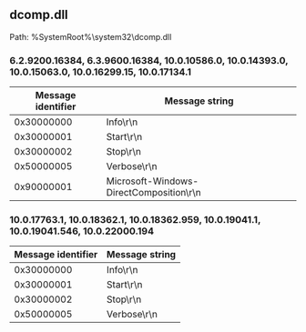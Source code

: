 ## dcomp.dll

Path: %SystemRoot%\system32\dcomp.dll

### 6.2.9200.16384, 6.3.9600.16384, 10.0.10586.0, 10.0.14393.0, 10.0.15063.0, 10.0.16299.15, 10.0.17134.1

Message identifier | Message string
--- | ---
0x30000000 | Info\r\n
0x30000001 | Start\r\n
0x30000002 | Stop\r\n
0x50000005 | Verbose\r\n
0x90000001 | Microsoft-Windows-DirectComposition\r\n

### 10.0.17763.1, 10.0.18362.1, 10.0.18362.959, 10.0.19041.1, 10.0.19041.546, 10.0.22000.194

Message identifier | Message string
--- | ---
0x30000000 | Info\r\n
0x30000001 | Start\r\n
0x30000002 | Stop\r\n
0x50000005 | Verbose\r\n
